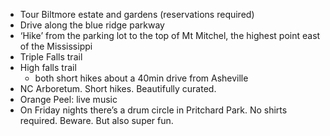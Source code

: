 * Tour Biltmore estate and gardens (reservations required) 
* Drive along the blue ridge parkway 
* ‘Hike’ from the parking lot to the top of Mt Mitchel, the highest point east of the Mississippi 
* Triple Falls trail
* High falls trail
    * both short hikes about a 40min drive from Asheville
* NC Arboretum. Short hikes. Beautifully curated.
* Orange Peel: live music
* On Friday nights there’s a drum circle in Pritchard Park. No shirts required. Beware. But also super fun.

